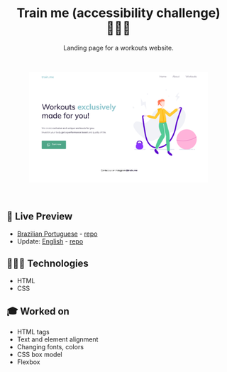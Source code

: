 <h1 align="center"> Train me (accessibility challenge) 🏃🏼‍♀️ </h1>

<p align="center">
Landing page for a workouts website. <br/>
</p>

<br/>

<p align="center">
  <img alt="Workouts home page." src="../.github/train-me-en.png" width="80%" />
</p>

<br>

## 📝 Live Preview 

- [Brazilian Portuguese](https://diegommagno.com/github/rocketseat/explorer/stage-02/train-me/pt-br) - [repo](https://github.com/diegommagno/rocketseat/tree/main/explorer/stage-02/train-me/pt-br)
- Update: [English](https://diegommagno.com/github/rocketseat/explorer/stage-02/train-me/en) - [repo](https://github.com/diegommagno/rocketseat/tree/main/explorer/stage-02/train-me/en/)


## 🧑🏻‍💻 Technologies

- HTML
- CSS

## 🎓 Worked on

- HTML tags
- Text and element alignment
- Changing fonts, colors
- CSS box model
- Flexbox
